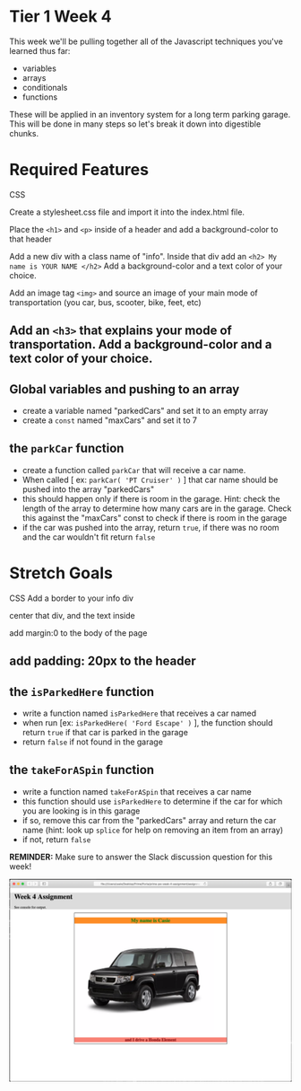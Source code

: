 Tier 1 Week 4
===

This week we'll be pulling together all of the Javascript techniques you've learned thus far:

- variables
- arrays
- conditionals
- functions

These will be applied in an inventory system for a long term parking garage. This will be done in many steps so let's break it down into digestible chunks.

Required Features
===

CSS 

Create a stylesheet.css file and import it into the index.html file.

Place the `<h1>` and `<p>` inside of a header and add a background-color to that header

Add a new div with a class name of "info".
Inside that div add an `<h2> My name is YOUR NAME </h2>` Add a background-color and a text color of your choice.

Add an image tag `<img>` and source an image of your main mode of transportation (you car, bus, scooter, bike, feet, etc)

Add an `<h3>` that explains your mode of transportation. Add a background-color and a text color of your choice.
---

Global variables and pushing to an array
---

- create a variable named "parkedCars" and set it to an empty array
- create a ```const``` named "maxCars" and set it to 7

the ```parkCar``` function
---

- create a function called ```parkCar``` that will receive a car name.
- When called [ ex: ```parkCar( 'PT Cruiser' )``` ] that car name should be pushed into the array "parkedCars"
- this should happen only if there is room in the garage. Hint: check the length of the array to determine how many cars are in the garage. Check this against the "maxCars" const to check if there is room in the garage
- if the car was pushed into the array, return ```true```, if there was no room and the car wouldn't fit return ```false```

Stretch Goals
===

CSS
Add a border to your info div

center that div, and the text inside

add margin:0 to the body of the page

add padding: 20px to the header
---


the ```isParkedHere``` function
---

- write a function named ```isParkedHere``` that receives a car named
- when run [ex: ```isParkedHere( 'Ford Escape' )``` ], the function should return ```true``` if that car is parked in the garage
- return ```false``` if not found in the garage

the ```takeForASpin``` function
---

- write a function named ```takeForASpin``` that receives a car name
- this function should use ```isParkedHere``` to determine if the car for which you are looking is in this garage
- if so, remove this car from the "parkedCars" array and return the car name (hint: look up ```splice``` for help on removing an item from an array)
- if not, return ```false```

**REMINDER:** Make sure to answer the Slack discussion question for this week!


<img src="./example.png" />